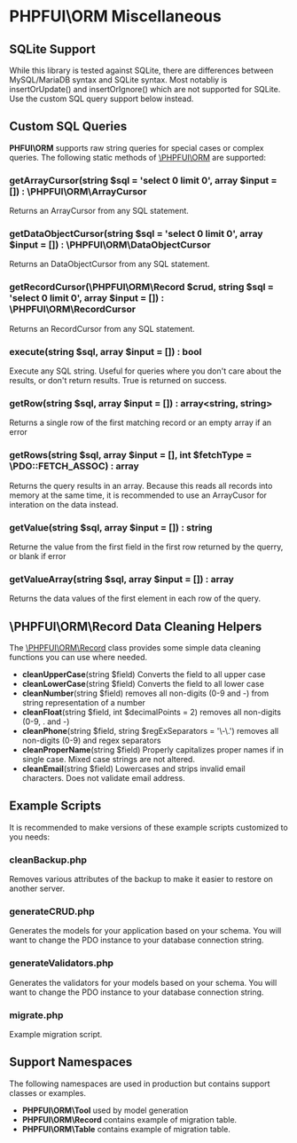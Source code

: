 # PHPFUI\ORM Miscellaneous

## SQLite Support
While this library is tested against SQLite, there are differences between MySQL/MariaDB syntax and SQLite syntax. Most notabliy is insertOrUpdate() and insertOrIgnore() which are not supported for SQLite. Use the custom SQL query support below instead.

## Custom SQL Queries
**PHFUI\ORM** supports raw string queries for special cases or complex queries.  The following static methods of [\PHPFUI\ORM](http://phpfui.com/?n=PHPFUI&c=ORM) are supported:

### getArrayCursor(string $sql = 'select 0 limit 0', array $input = []) : \PHPFUI\ORM\ArrayCursor
Returns an ArrayCursor from any SQL statement.

### getDataObjectCursor(string $sql = 'select 0 limit 0', array $input = []) : \PHPFUI\ORM\DataObjectCursor
Returns an DataObjectCursor from any SQL statement.

### getRecordCursor(\PHPFUI\ORM\Record $crud, string $sql = 'select 0 limit 0', array $input = []) : \PHPFUI\ORM\RecordCursor
Returns an RecordCursor from any SQL statement.

### execute(string $sql, array $input = []) : bool
Execute any SQL string. Useful for queries where you don't care about the results, or don't return results.  True is returned on success.

### getRow(string $sql, array $input = []) : array<string, string>
Returns a single row of the first matching record or an empty array if an error

### getRows(string $sql, array $input = [], int $fetchType = \PDO::FETCH_ASSOC) : array
Returns the query results in an array.  Because this reads all records into memory at the same time, it is recommended to use an ArrayCusor for interation on the data instead.

### getValue(string $sql, array $input = []) : string
Returne the value from the first field in the first row returned by the querry, or blank if error

### getValueArray(string $sql, array $input = []) : array<mixed>
Returns the data values of the first element in each row of the query.

## **\PHPFUI\ORM\Record** Data Cleaning Helpers
The [\PHPFUI\ORM\Record](http://phpfui.com/?n=PHPFUI%5CORM&c=Record) class provides some simple data cleaning functions you can use where needed.
* **cleanUpperCase**(string $field) Converts the field to all upper case
* **cleanLowerCase**(string $field) Converts the field to all lower case
* **cleanNumber**(string $field) removes all non-digits (0-9 and -) from string representation of a number
* **cleanFloat**(string $field, int $decimalPoints = 2) removes all non-digits (0-9, . and -)
* **cleanPhone**(string $field, string $regExSeparators = '\\-\\.') removes all non-digits (0-9) and regex separators
* **cleanProperName**(string $field) Properly capitalizes proper names if in single case. Mixed case strings are not altered.
* **cleanEmail**(string $field) Lowercases and strips invalid email characters.  Does not validate email address.

## Example Scripts
It is recommended to make versions of these example scripts customized to you needs:
### cleanBackup.php
Removes various attributes of the backup to make it easier to restore on another server.

### generateCRUD.php
Generates the models for your application based on your schema.  You will want to change the PDO instance to your database connection string.

### generateValidators.php
Generates the validators for your models based on your schema.  You will want to change the PDO instance to your database connection string.

### migrate.php
Example migration script.

## Support Namespaces
The following namespaces are used in production but contains support classes or examples.
- **PHPFUI\ORM\Tool** used by model generation
- **PHPFUI\ORM\Record** contains example of migration table.
- **PHPFUI\ORM\Table** contains example of migration table.
